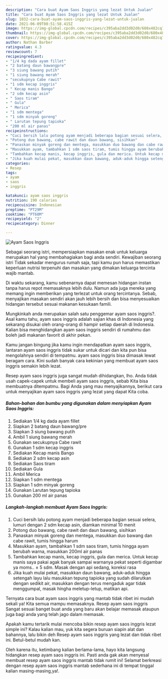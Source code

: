 ```yaml
---
description: "Cara buat Ayam Saos Inggris yang lezat Untuk Jualan"
title: "Cara buat Ayam Saos Inggris yang lezat Untuk Jualan"
slug: 1032-cara-buat-ayam-saos-inggris-yang-lezat-untuk-jualan
date: 2021-06-09T08:51:58.415Z
image: https://img-global.cpcdn.com/recipes/c395aba2dd3d02d0/680x482cq70/ayam-saos-inggris-foto-resep-utama.jpg
thumbnail: https://img-global.cpcdn.com/recipes/c395aba2dd3d02d0/680x482cq70/ayam-saos-inggris-foto-resep-utama.jpg
cover: https://img-global.cpcdn.com/recipes/c395aba2dd3d02d0/680x482cq70/ayam-saos-inggris-foto-resep-utama.jpg
author: Nathan Barber
ratingvalue: 4.3
reviewcount: 7
recipeingredient:
- "1/4 kg dada ayam fillet"
- "2 batang daun bawangpre"
- "3 siung bawang putih"
- "1 siung bawang merah"
- "secukupnya Cabe rawit"
- "1 sdm kecap inggris"
- " Kecap manis Bango"
- "2 sdm kecap asin"
- " Saos tiram"
- " Gula"
- " Merica"
- "1 sdm mentega"
- "1 sdm minyak goreng"
- " Larutan tepung tapioka"
- "200 ml air panas"
recipeinstructions:
- "Cuci bersih lalu potong ayam menjadi beberapa bagian sesuai selera, lumuri dengan 2 sdm kecap asin, diamkan minimal 10 menit"
- "Potong duo bawang, cabe rawit dan daun bawang, sisihkan"
- "Panaskan minyak goreng dan mentega, masukkan duo bawang dan cabe rawit, tumis hingga harum"
- "Masukkan ayam, tambahkan 1 sdm saos tiram, tumis hingga ayam berubah warna, masukkan 200ml air panas"
- "Tambahkan kecap manis, kecap inggris, gula dan merica. Untuk kecap manis saya pakai agak banyak sampai warnanya pekat seperti digambar ya moms.. ± 5 sdm. Masak dengan api sedang, koreksi rasa"
- "Jika kuah mulai pekat, masukkan daun bawang, aduk-aduk hingga setengah layu lalu masukkan tepung tapioka yang sudah dilarutkan dengan sedikit air, masukkan dengan terus mengaduk agar tidak menggumpal, masak hingha meletup-letup, matikan api."
categories:
- Resep
tags:
- ayam
- saos
- inggris

katakunci: ayam saos inggris 
nutrition: 190 calories
recipecuisine: Indonesian
preptime: "PT29M"
cooktime: "PT60M"
recipeyield: "2"
recipecategory: Dinner

---
```



![Ayam Saos Inggris](https://img-global.cpcdn.com/recipes/c395aba2dd3d02d0/680x482cq70/ayam-saos-inggris-foto-resep-utama.jpg)

Sebagai seorang istri, mempersiapkan masakan enak untuk keluarga merupakan hal yang membahagiakan bagi anda sendiri. Kewajiban seorang istri Tidak sekadar mengurus rumah saja, tapi kamu pun harus memastikan keperluan nutrisi terpenuhi dan masakan yang dimakan keluarga tercinta wajib mantab.

Di waktu  sekarang, kamu sebenarnya dapat memesan hidangan instan tanpa harus repot memasaknya lebih dulu. Namun ada juga mereka yang memang ingin memberikan yang terlezat untuk orang tercintanya. Sebab, menyajikan masakan sendiri akan jauh lebih bersih dan bisa menyesuaikan hidangan tersebut sesuai makanan kesukaan famili. 



Mungkinkah anda merupakan salah satu penggemar ayam saos inggris?. Asal kamu tahu, ayam saos inggris adalah sajian khas di Indonesia yang sekarang disukai oleh orang-orang di hampir setiap daerah di Indonesia. Kalian bisa menghidangkan ayam saos inggris sendiri di rumahmu dan boleh jadi makanan favorit di akhir pekan.

Kamu jangan bingung jika kamu ingin mendapatkan ayam saos inggris, lantaran ayam saos inggris tidak sukar untuk dicari dan kita pun bisa mengolahnya sendiri di tempatmu. ayam saos inggris bisa dimasak lewat beragam cara. Kini sudah banyak cara kekinian yang membuat ayam saos inggris semakin lebih lezat.

Resep ayam saos inggris juga sangat mudah dihidangkan, lho. Anda tidak usah capek-capek untuk membeli ayam saos inggris, sebab Kita bisa membuatnya ditempatmu. Bagi Anda yang mau menyajikannya, berikut cara untuk menyajikan ayam saos inggris yang lezat yang dapat Kita coba.

<!--inarticleads1-->

##### Bahan-bahan dan bumbu yang digunakan dalam menyiapkan Ayam Saos Inggris:

1. Sediakan 1/4 kg dada ayam fillet
1. Siapkan 2 batang daun bawang/pre
1. Siapkan 3 siung bawang putih
1. Ambil 1 siung bawang merah
1. Gunakan secukupnya Cabe rawit
1. Gunakan 1 sdm kecap inggris
1. Sediakan  Kecap manis Bango
1. Sediakan 2 sdm kecap asin
1. Sediakan  Saos tiram
1. Sediakan  Gula
1. Ambil  Merica
1. Siapkan 1 sdm mentega
1. Siapkan 1 sdm minyak goreng
1. Gunakan  Larutan tepung tapioka
1. Gunakan 200 ml air panas




<!--inarticleads2-->

##### Langkah-langkah membuat Ayam Saos Inggris:

1. Cuci bersih lalu potong ayam menjadi beberapa bagian sesuai selera, lumuri dengan 2 sdm kecap asin, diamkan minimal 10 menit
1. Potong duo bawang, cabe rawit dan daun bawang, sisihkan
1. Panaskan minyak goreng dan mentega, masukkan duo bawang dan cabe rawit, tumis hingga harum
1. Masukkan ayam, tambahkan 1 sdm saos tiram, tumis hingga ayam berubah warna, masukkan 200ml air panas
1. Tambahkan kecap manis, kecap inggris, gula dan merica. Untuk kecap manis saya pakai agak banyak sampai warnanya pekat seperti digambar ya moms.. ± 5 sdm. Masak dengan api sedang, koreksi rasa
1. Jika kuah mulai pekat, masukkan daun bawang, aduk-aduk hingga setengah layu lalu masukkan tepung tapioka yang sudah dilarutkan dengan sedikit air, masukkan dengan terus mengaduk agar tidak menggumpal, masak hingha meletup-letup, matikan api.




Ternyata cara buat ayam saos inggris yang mantab tidak ribet ini mudah sekali ya! Kita semua mampu memasaknya. Resep ayam saos inggris Sangat sesuai banget buat anda yang baru akan belajar memasak ataupun juga bagi anda yang telah jago dalam memasak.

Apakah kamu tertarik mulai mencoba bikin resep ayam saos inggris lezat simple ini? Kalau kalian mau, yuk kita segera buruan siapin alat dan bahannya, lalu bikin deh Resep ayam saos inggris yang lezat dan tidak ribet ini. Betul-betul mudah kan. 

Oleh karena itu, ketimbang kalian berlama-lama, hayo kita langsung hidangkan resep ayam saos inggris ini. Pasti anda gak akan menyesal membuat resep ayam saos inggris mantab tidak rumit ini! Selamat berkreasi dengan resep ayam saos inggris mantab sederhana ini di tempat tinggal kalian masing-masing,ya!.

